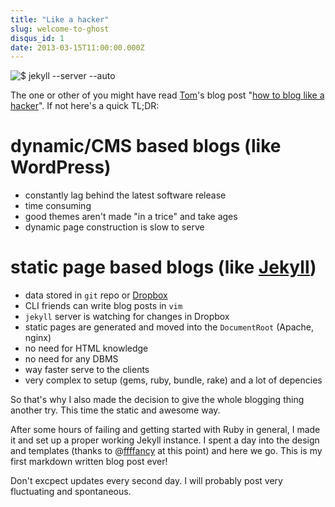 ```yaml
---
title: "Like a hacker"
slug: welcome-to-ghost
disqus_id: 1
date: 2013-03-15T11:00:00.000Z
---
```


![$ jekyll --server --auto](/assets/images/posts/welcome-to-ghost/1.png)

The one or other of you might have read [Tom](http://tom.preston-werner.com/)'s blog post "[how to blog like a hacker](http://tom.preston-werner.com/2008/11/17/blogging-like-a-hacker.html)". If not here's a quick TL;DR:

# dynamic/CMS based blogs (like WordPress)

* constantly lag behind the latest software release
* time consuming
* good themes aren't made "in a trice" and take ages
* dynamic page construction is slow to serve

# static page based blogs (like [Jekyll](https://github.com/mojombo/jekyll/))

* data stored in `git` repo or [Dropbox](http://dropbox.com)
* CLI friends can write blog posts in `vim`
* `jekyll` server is watching for changes in Dropbox
* static pages are generated and moved into the `DocumentRoot` (Apache, nginx)
* no need for HTML knowledge
* no need for any DBMS
* way faster serve to the clients
* very complex to setup (gems, ruby, bundle, rake) and a lot of depencies

So that's why I also made the decision to give the whole blogging thing another try. This time the static and awesome way.

After some hours of failing and getting started with Ruby in general, I made it and set up a proper working Jekyll instance. I spent a day into the design and templates (thanks to @[ffffancy](http://twitter.com/ffffancy) at this point) and here we go. This is my first markdown written blog post ever!

Don't excpect updates every second day. I will probably post very fluctuating and spontaneous.
